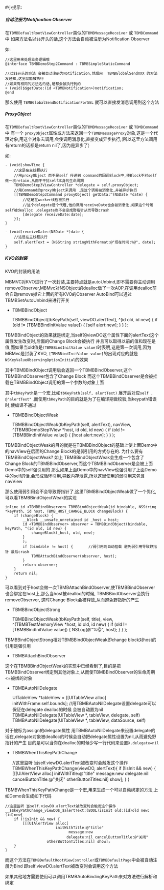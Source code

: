 #小提示:

##### 自动注册为Notification Observer

在`TBMBDefaultRootViewController`类似的`TBMBMessageReceiver`  或 `TBMBCommand` 中
如果方法名以`$$`开头的话,这个方法会自动被注册为Notification Observer

如:


    //这里用来处理业务逻辑哦
    @interface TBMBDemoStep2Command : TBMBSimpleStaticCommand

    //以$$开头的方法 会被自动注册为Notification,然后用  TBMBGlobalSendXXX 的方法发通知,这里就能被执行
    //如果有相同的方法名的话,是都会被执行到的
    + (void)$$getDate:(id <TBMBNotification>)notification;
    @end


那么使用 `TBMBGlobalSendNotificationForSEL` 就可以直接发消息调用到这个方法

##### ProxyObject

在`TBMBDefaultRootViewController`类似的`TBMBMessageReceiver`  或 `TBMBCommand` 中 有一个
`proxyObject`属性或方法来返回一个`TBMBMessageProxy`对象,这是一个代理对象,用这个对象去调用,会使调用消息化,直接变成异步执行,(所以这里方法调用有return的话都是return nil了,因为是异步了)

如:

    - (void)showTime {
        //这是在主线程执行
        //用proxyObject 而不是self 传递到 command的回调Block中,使Block不对self做一次retain,从而不干扰self本身的生命周期
        TBMBDemoStep3ViewController *delegate = self.proxyObject;
        //用Command的proxyObject来调用 ,是这个调用被消息化,并被异步执行
        [[TBMBDemoStep3Command proxyObject] getData:^(NSDate *date) {
            //这是在worker线程被执行
            //这个delegate是个代理,他的调用receiveDate也会被消息化,如果这个时候 self被dealloc ,delegate也不会变成野指针从而导致crash
            [delegate receiveDate:date];
        }];
    }

    - (void)receiveDate:(NSDate *)date {
        //这是在主线程执行
        self.alertText = [NSString stringWithFormat:@"现在时间:%@", date];
    }



##### KVO的封装

KVO的封装的用法

MBMVC对KVO进行了一次封装,主要特点就是autoUnbind,即不需要你主动调用removeObserver,MBMvc对NSObject的dealloc做了一次AOP,在调用dealloc前会自动remove掉它上面的所有KVO的Observer
AutoBind可以通过TBMBSetAutoUnbind来进行开关

* TBMBBindObject


    TBMBBindObject(tbKeyPath(self, viewDO.alertText),  ^(id old, id new) {
        if (old != [TBMBBindInitValue value]) {
            [self alert:new];
        }
    }
    );

TBMBBindObject的效果就是绑定,当self的viewDO这个属性下面的alertText这个属性发生改变时,后面的Change Block会被执行
并且可以取得以前的值和现在是值,而如果当old值是`[TBMBBindInitValue value]`时表明,这是第一次调用,因为MBMvc是封装了KVO,
`[TBMBBindInitValue value]`的出现对应的就是`NSKeyValueObservingOptionInitial`的效果

其中TBMBBindObject调用后会返回一个TBMBBindObserver,这个TBMBBindObserver包含了Change Block
而这个TBMBBindObserver是会被挂载在TBMBBindObject调用的第一个参数的对象上面


其中`tbKeyPath`是一个宏,比如`tbKeyPath(self, alertText)` 展开后对应`self , @"alertText"`
,而使用`tbKeyPath`的目的就是为了在编译期做校验,当keypath错误时,使编译不通过

* TBMBBindObjectWeak


    TBMBBindObjectWeak(tbKeyPath(self, alertText), navView, ^(TBMBDemoStep1View *host, id old, id new) {
        if (old != [TBMBBindInitValue value]) {
            [host alert:new];
        }
    }
    );


TBMBBindObjectWeak的目的就是在TBMBBindObject的基础上使上面Demo中的navView在后面的Change Block的是弱引用的方式存在的.
为什么要有TBMBBindObjectWeak?
如上 TBMBBindObjectWeak会生成一个包含了Change Block的TBMBBindObserver,而这个TBMBBindObserver是会被上面Demo中的self强引用的
那么如果上面Demo中的navView也强引用了上面Demo中的self的话,会形成循环引用,导致内存泄露,所以这里使用的弱引用来包含navView

那么使用弱引用会不会导致野指针了,这里TBMBBindObjectWeak做了一个优化,可以看TBMBBindObjectWeak的实现


    inline id <TBMBBindObserver> TBMBBindObjectWeak(id bindable, NSString *keyPath, id host, TBMB_HOST_CHANGE_BLOCK changeBlock) {
        if (changeBlock) {
            __block __unsafe_unretained id _host = host;
            id <TBMBBindObserver> observer = TBMBBindObject(bindable, keyPath, ^(id old, id new) {
                changeBlock(_host, old, new);
            }
            );
            if (bindable != host) {       //弱引用则自动挂载 避免弱引用导致野指针 最后crash
                TBMBAttachBindObserver(observer, host);
            }
            return observer;
        }
        return nil;
    }

可以看到对于host会做一次TBMBAttachBindObserver,使TBMBBindObserver也会绑定在host上,那么当host被dealloc的时候, TBMBBindObserver会执行removeObserver,
这时Change Block会被释放,从而避免野指针的产生

* TBMBBindObjectStrong


    TBMBBindObjectWeak(tbKeyPath(self, title), view, ^(TBMBTestMemoryView *host, id old, id new) {
        if (old != [TBMBBindInitValue value]) {
            NSLog(@"%@", host);
        }
    }
    );

TBMBBindObjectStrong相对TBMBBindObjectWeak即change block对host的引用是强引用

* TBMBAttachBindObserver

这个在TBMBBindObjectWeak的实现中已经看到了,目的是把TBMBBindObserver绑定到其他对象上,从而使TBMBBindObserver的生命周期<=被绑的对象

* TBMBAutoNilDelegate


    UITableView *tableView = [[UITableView alloc] initWithFrame:self.bounds];
    //用TBMBAutoNilDelegate设置delegate可以保证在delegate dealloc的时候 会被自动置为nil
    TBMBAutoNilDelegate(UITableView *, tableView, delegate, self)
    TBMBAutoNilDelegate(UITableView *, tableView, dataSource, self)


对于被标为assign的delegate属性 用TBMBAutoNilDelegate来设置delegate的话在,delegate对象被dealloc的时候会自动把delegate属性设置为nil,从而避免野指针的产生
目的是可以当你在dealloc的时候少写一行代码来设置`X.delegate=nil`

* TBMBWhenThisKeyPathChange


    //这里监听 当self.viewDO.alertText被改变时会触发这个操作
    TBMBWhenThisKeyPathChange(viewDO, alertText){
        if (!isInit && new) {
            [[[UIAlertView alloc]
                           initWithTitle:@"title"
                                 message:new
                                delegate:nil cancelButtonTitle:@"关闭"
                       otherButtonTitles:nil] show];
        }
    }


TBMBWhenThisKeyPathChange是一个宏,用来生成一个可以自动绑定的方法,上如Demo会生成如下代码


    //这里监听 当self.viewDO.alertText被改变时会触发这个操作
    __$$keyPathChange_viewDO$_$alertText:(BOOL)isInit old:(id)old new:(id)new{
        if (!isInit && new) {
            [[[UIAlertView alloc]
                           initWithTitle:@"title"
                                 message:new
                                delegate:nil cancelButtonTitle:@"关闭"
                       otherButtonTitles:nil] show];
        }
    }

而这个方法在`TBMBDefaultRootViewController`或`TBMBDefaultPage`中会被自动注册为Bind
即self.viewDO.alertText被改变时会调用这个方法

如果其他地方需要使用可以调用TBMBAutoBindingKeyPath来对方法进行解析和绑定